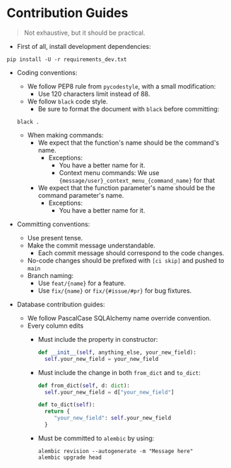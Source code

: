 # Contribution Guides

> Not exhaustive, but it should be practical.

- First of all, install development dependencies:

```shell
pip install -U -r requirements_dev.txt
```

- Coding conventions:
    - We follow PEP8 rule from `pycodestyle`, with a small modification:
        - Use 120 characters limit instead of 88.
    - We follow `black` code style.
        - Be sure to format the document with `black` before committing:

   ```shell
   black .
   ```

  - When making commands:
    - We expect that the function's name should be the command's name.
        - Exceptions:
            - You have a better name for it.
            - Context menu commands: We use `{message/user}_context_menu_{command_name}` for that
    - We expect that the function parameter's name should be the command parameter's name.
        - Exceptions:
            - You have a better name for it.

- Committing conventions:
  - Use present tense.
  - Make the commit message understandable.
    - Each commit message should correspond to the code changes. 
  - No-code changes should be prefixed with `[ci skip]` and pushed to `main`
  - Branch naming:
    - Use `feat/{name}` for a feature.
    - Use `fix/{name}` or `fix/{#issue/#pr}` for bug fixtures.

- Database contribution guides:
  - We follow PascalCase SQLAlchemy name override convention.
  - Every column edits
    - Must include the property in constructor:
  
      ```python
      def __init__(self, anything_else, your_new_field):
        self.your_new_field = your_new_field
      ```
    
    - Must include the change in both `from_dict` and `to_dict`:
      ```python
      def from_dict(self, d: dict):
        self.your_new_field = d["your_new_field"]
      
      def to_dict(self):
        return {
           "your_new_field": self.your_new_field
        }
      ```

    - Must be committed to `alembic` by using:
    
      ```shell
      alembic revision --autogenerate -m "Message here"
      alembic upgrade head
      ```
  
    